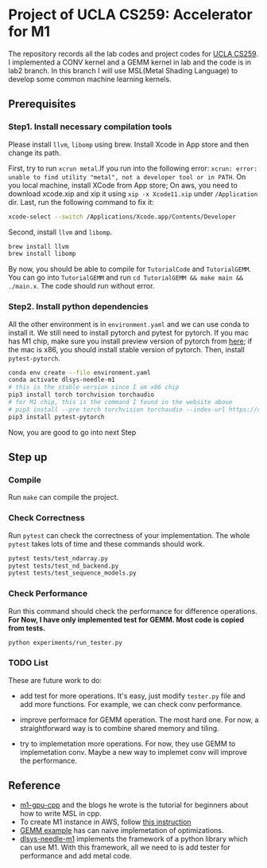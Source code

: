 # Project of UCLA CS259: Accelerator for M1

The repository records all the lab codes and project codes for [UCLA CS259](https://polyarch.github.io/cs259/). I implemented a CONV kernel and a GEMM kernel in lab and the code is in lab2 branch. In this branch I will use MSL(Metal Shading Language) to develop some common machine learning kernels.

## Prerequisites

### Step1. Install necessary compilation tools

Please install `llvm`, `libomp` using brew. Install Xcode in App store and then change its path.

First, try to run `xcrun metal`.If you run into the following error: `xcrun: error: unable to find utility "metal", not a developer tool or in PATH`. On you local machine, install XCode from App store; On aws, you need to download xcode.xip and xip it using `xip -x Xcode11.xip` under `/Application` dir. Last, run the following command to fix it:

```bash
xcode-select --switch /Applications/Xcode.app/Contents/Developer
```

Second, install `llvm` and `libomp`.

```bash
brew install llvm
brew install libomp
```

By now, you should be able to compile for `TutorialCode` and `TutorialGEMM`. You can go into `TutorialGEMM` and run `cd TutorialGEMM && make main && ./main.x`. The code should run without error.

### Step2. Install python dependencies

All the other environment is in `environment.yaml` and we can use conda to install it. We still need to install pytorch and pytest for pytorch. If you mac has M1 chip, make sure you install preview version of pytorch from [here](https://pytorch.org/get-started/locally/); if the mac is x86, you should install stable version of pytorch. Then, install `pytest-pytorch`.

```bash
conda env create --file environment.yaml
conda activate dlsys-needle-m1
# this is the stable version since I am x86 chip
pip3 install torch torchvision torchaudio
# for M1 chip, this is the command I found in the website above
# pip3 install --pre torch torchvision torchaudio --index-url https://download.pytorch.org/whl/nightly/cpu 
pip3 install pytest-pytorch
```

Now, you are good to go into next Step

## Step up

### Compile

Run `make` can compile the project.

### Check Correctness

Run `pytest` can check the correctness of your implementation. The whole `pytest` takes lots of time and these commands should work.

```bash
pytest tests/test_ndarray.py
pytest tests/test_nd_backend.py
pytest tests/test_sequence_models.py
```

### Check Performance

Run this command should check the performance for difference operations. **For Now, I have only implemented test for GEMM. Most code is copied from tests.**

```bash
python experiments/run_tester.py
```

### TODO List

These are future work to do:

- add test for more operations. It's easy, just modify `tester.py` file and add more functions. For example, we can check conv performance.

- improve performace for GEMM operation. The most hard one. For now, a straightforward way is to combine shared memory and tiling.

- try to implemetation more operations. For now, they use GEMM to implemetation conv. Maybe a new way to implemet conv will improve the performance.

## Reference

- [m1-gpu-cpp](https://github.com/larsgeb/m1-gpu-cpp/tree/main) and the blogs he wrote is the tutorial for beginners about how to write MSL in cpp.
- To create M1 instance in AWS, follow [this instruction](https://aws.amazon.com/blogs/aws/use-amazon-ec2-m1-mac-instances-to-build-test-macos-ios-ipados-tvos-and-watchos-apps/)
- [GEMM example](https://github.com/bkvogel/metal_performance_testing) has can naive implemetation of optimizations.
- [dlsys-needle-m1](https://github.com/wenjunsun/dlsys-needle-m1/) implements the framework of a python library which can use M1. With this framework, all we need to is add tester for performance and add metal code.
